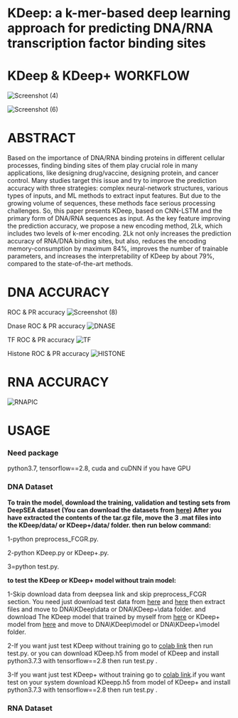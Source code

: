 # KDeep: a k-mer-based deep learning approach for  predicting DNA/RNA transcription factor binding  sites
# KDeep & KDeep+ WORKFLOW
![Screenshot (4)](https://user-images.githubusercontent.com/88847995/216258822-1f120880-749d-45b4-8fa0-473398a45ce3.png)

![Screenshot (6)](https://user-images.githubusercontent.com/88847995/216259426-c3c339fe-daf2-44d9-8845-f69ccdc6b17e.png)

# ABSTRACT
Based on the importance of DNA/RNA binding proteins in different cellular processes, finding binding sites of them play crucial role in many applications, like designing drug/vaccine, designing protein, and cancer control. Many studies target this issue and try to improve the prediction accuracy with three strategies: complex neural-network structures, various types of inputs, and ML methods to extract input features. But due to the growing volume of sequences, these methods face serious processing challenges. So, this paper presents KDeep, based on CNN-LSTM and the primary form of DNA/RNA sequences as input. As the key feature improving the prediction accuracy, we propose a new encoding method, 2Lk, which includes two levels of k-mer encoding. 2Lk not only increases the prediction accuracy of RNA/DNA binding sites, but also, reduces the encoding memory-consumption by maximum 84%, improves the number of trainable parameters, and increases the interpretability of KDeep by about 79%, compared to the state-of-the-art methods.

# DNA ACCURACY
ROC & PR accuracy
![Screenshot (8)](https://user-images.githubusercontent.com/88847995/216260753-28ad0aec-eb4a-4f67-989e-f4351fee716e.png)

Dnase ROC & PR accuracy
![DNASE](https://user-images.githubusercontent.com/88847995/216276090-2e577602-c2b4-440c-958f-1132290603ae.png)

TF ROC & PR accuracy
![TF](https://user-images.githubusercontent.com/88847995/216276141-aa5344c2-4800-40dd-a05f-81b6229bde52.png)

Histone ROC & PR accuracy
![HISTONE](https://user-images.githubusercontent.com/88847995/216276193-c45e1b77-a8eb-4865-b1cd-92353661c740.png)

# RNA ACCURACY
![RNAPIC](https://user-images.githubusercontent.com/88847995/216283950-3f772f10-880d-4363-a391-9e4040c3cb1e.png)

# USAGE
### Need package
python3.7,  tensorflow==2.8, cuda and cuDNN if you have GPU
###  DNA Dataset
**To train the model, download the training, validation and testing sets from DeepSEA dataset (You can download the datasets from [here](http://deepsea.princeton.edu/media/code/deepsea_train_bundle.v0.9.tar.gz))
After you have extracted the contents of the tar.gz file, move the 3 .mat files into the KDeep/data/ or KDeep+/data/ folder.
then run below command:**

 1-python preprocess_FCGR.py.
 
 2-python KDeep.py or KDeep+.py.
 
 3=python test.py.
 
 
**to test the KDeep or KDeep+ model without train model:**

 1-Skip download data from deepsea link and skip preprocess_FCGR section. You need just download test data from [here](https://drive.google.com/file/d/1y_KarPolOGFFzcdeoKOY9w_tg0NG3jYg/view?usp=sharing) and [here](https://drive.google.com/file/d/1fBN1fVCMKRmCLCO4vBiYB3OZYdjUV-ae/view?usp=sharing) then extract files and move to DNA\KDeep\data or DNA\KDeep+\data folder. and download The KDeep model that trained by myself from [here](https://drive.google.com/file/d/150I1vVEpqrPR_m6yZAyEwEGMAGfTzYZa/view?usp=sharing) or KDeep+ model
 from [here](https://drive.google.com/file/d/1xUuL74NiVLXNDtsLI0HjB5lNTrZsgy7x/view?usp=sharing) and move to DNA\KDeep\model or DNA\KDeep+\model folder.


 2-If you want just test KDeep without training go to [colab link](https://colab.research.google.com/drive/1bdPTxxkB4Gd_R0GBSVfI_R57bUVTjomv?usp=sharing) then run test.py.
  or you can download KDeep.h5 from model of KDeep and install python3.7.3 with tensorflow==2.8 then run test.py .

 3-If you want just test KDeep+ without training go to [colab link](https://colab.research.google.com/drive/1f4AUlTIwnB_1ezZkbf8L7y0g8C6m_o3S?usp=sharing).if you want test on your system download KDeepp.h5 from model of KDeep+ and install python3.7.3 with tensorflow==2.8 then run test.py .
 
 ###  RNA Dataset
 
